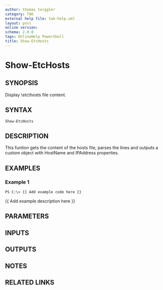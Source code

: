 ```yaml
---
author: thomas torggler
category: TAK
external help file: tak-help.xml
layout: post
online version: 
schema: 2.0.0
tags: OnlineHelp PowerShell
title: Show-EtcHosts
---
```


# Show-EtcHosts

## SYNOPSIS
Display \etc\hosts file content.

## SYNTAX

```
Show-EtcHosts
```

## DESCRIPTION
This funtion gets the content of the hosts file, parses the lines and outputs 
a custom object with HostName and IPAddress properties.

## EXAMPLES

### Example 1
```
PS C:\> {{ Add example code here }}
```

{{ Add example description here }}

## PARAMETERS

## INPUTS

## OUTPUTS

## NOTES

## RELATED LINKS

